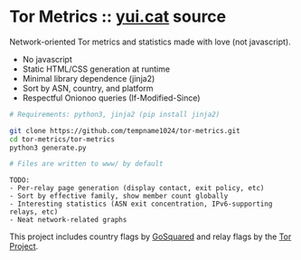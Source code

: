 # Tor Metrics :: [yui.cat](https://yui.cat/) source

Network-oriented Tor metrics and statistics made with love (not javascript).

* No javascript
* Static HTML/CSS generation at runtime
* Minimal library dependence (jinja2)
* Sort by ASN, country, and platform
* Respectful Onionoo queries (If-Modified-Since)

```bash
# Requirements: python3, jinja2 (pip install jinja2)

git clone https://github.com/tempname1024/tor-metrics.git
cd tor-metrics/tor-metrics
python3 generate.py

# Files are written to www/ by default
```

```
TODO:
- Per-relay page generation (display contact, exit policy, etc)
- Sort by effective family, show member count globally
- Interesting statistics (ASN exit concentration, IPv6-supporting relays, etc)
- Neat network-related graphs
```

This project includes country flags by [GoSquared](https://github.com/gosquared/flags) and relay flags by the [Tor Project](https://www.torproject.org/).

